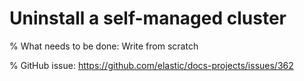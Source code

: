 # Uninstall a self-managed cluster

% What needs to be done: Write from scratch

% GitHub issue: https://github.com/elastic/docs-projects/issues/362